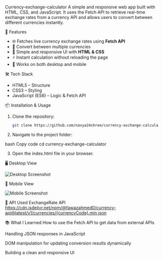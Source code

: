  Currency-exchange-calculator
A simple and responsive web app built with HTML, CSS, and JavaScript. It uses the Fetch API to retrieve real-time exchange rates from a currency API and allows users to convert between different currencies instantly.

 🚀 Features
- 🌐 Fetches live currency exchange rates using **Fetch API**  
- 🔄 Convert between multiple currencies  
- 🎨 Simple and responsive UI with **HTML & CSS**  
- ⚡ Instant calculation without reloading the page  
- 📱 Works on both desktop and mobile  


 🛠️ Tech Stack
- HTML5 – Structure  
- CSS3 – Styling  
- JavaScript (ES6) – Logic & Fetch API  


 📦 Installation & Usage
1. Clone the repository:
   ```bash
   git clone https://github.com/navya24shree/currency-exchange-calculator.git
2. Navigate to the project folder:

bash
Copy code
cd currency-exchange-calculator

3. Open the index.html file in your browser.


 🖥️ Desktop View
 
![Desktop Screenshot](./assets/desktopss.png)

 📱 Mobile View
 
![Mobile Screenshot](./assets/mobiless.png)


🔑 API Used
ExchangeRate API
https://cdn.jsdelivr.net/npm/@fawazahmed0/currency-api@latest/v1/currencies/{currencyCode}.min.json

📚 What I Learned
How to use the Fetch API to get data from external APIs

Handling JSON responses in JavaScript

DOM manipulation for updating conversion results dynamically

Building a clean and responsive UI


